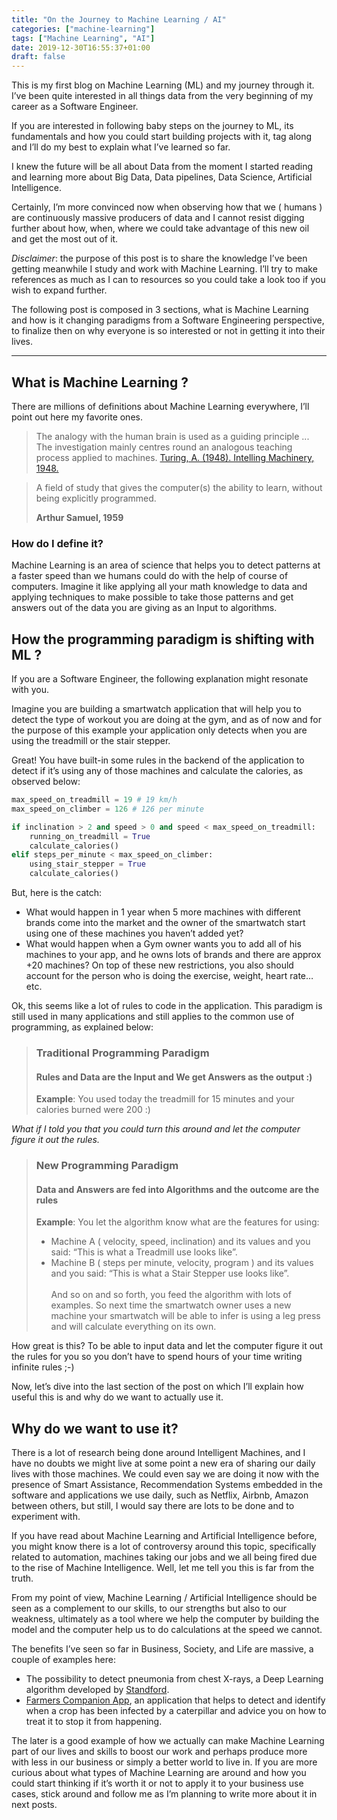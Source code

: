 ```yaml
---
title: "On the Journey to Machine Learning / AI"
categories: ["machine-learning"]
tags: ["Machine Learning", "AI"]
date: 2019-12-30T16:55:37+01:00
draft: false
---
```


This is my first blog on Machine Learning (ML) and my journey through it. I’ve been quite interested in all things data from the very beginning of my career as a Software Engineer.

If you are interested in following baby steps on the journey to ML, its fundamentals and how you could start building projects with it, tag along and I’ll do my best to explain what I’ve learned so far.

I knew the future will be all about Data from the moment I started reading and learning more about Big Data, Data pipelines, Data Science, Artificial Intelligence.

Certainly, I’m more convinced now when observing how that we ( humans ) are continuously massive producers of data and I cannot resist digging further about how, when, where we could take advantage of this new oil and get the most out of it.

*Disclaimer*: the purpose of this post is to share the knowledge I’ve been getting meanwhile I study and work with Machine Learning. I’ll try to make references as much as I can to resources so you could take a look too if you wish to expand further.

The following post is composed in 3 sections, what is Machine Learning and how is it changing paradigms from a Software Engineering perspective, to finalize then on why everyone is so interested or not in getting it into their lives.

---

## What is Machine Learning ? 

There are millions of definitions about Machine Learning everywhere, I’ll point out here my favorite ones.

> The analogy with the human brain is used as a guiding principle ... The investigation mainly centres round an analogous teaching process applied to machines. [Turing, A. (1948). Intelling Machinery, 1948.](https://storage.googleapis.com/laurau_blog/intelligent_machinery_turing.pdf)

> A field of study that gives the computer(s) the ability to learn, without being explicitly programmed. 
>
> **Arthur Samuel, 1959**

### How do I define it?

Machine Learning is an area of science that helps you to detect patterns at a faster speed than we humans could do with the help of course of computers. Imagine it like applying all your math knowledge to data and applying techniques to make possible to take those patterns and get answers out of the data you are giving as an Input to algorithms.

## How the programming paradigm is shifting with ML ? 

If you are a Software Engineer, the following explanation might resonate with you.

Imagine you are building a smartwatch application that will help you to detect the type of workout you are doing at the gym, and as of now and for the purpose of this example your application only detects when you are using the treadmill or the stair stepper.

Great! You have built-in some rules in the backend of the application to detect if it’s using any of those machines and calculate the calories, as observed below:

```python
max_speed_on_treadmill = 19 # 19 km/h
max_speed_on_climber = 126 # 126 per minute

if inclination > 2 and speed > 0 and speed < max_speed_on_treadmill: 
    running_on_treadmill = True
    calculate_calories()
elif steps_per_minute < max_speed_on_climber: 
    using_stair_stepper = True
    calculate_calories()
```

But, here is the catch:

- What would happen in 1 year when 5 more machines with different brands come into the market and the owner of the smartwatch start using one of these machines you haven’t added yet?
- What would happen when a Gym owner wants you to add all of his machines to your app, and he owns lots of brands and there are approx +20 machines?
On top of these new restrictions, you also should account for the person who is doing the exercise, weight, heart rate…etc.

Ok, this seems like a lot of rules to code in the application. This paradigm is still used in many applications and still applies to the common use of programming, as explained below:

>### Traditional Programming Paradigm
> #### Rules and Data are the Input and We get Answers as the output :) 
> **Example**: You used today the treadmill for 15 minutes and your calories burned were 200 :)

*What if I told you that you could turn this around and let the computer figure it out the rules.*

>### New Programming Paradigm
> #### Data and Answers are fed into Algorithms and the outcome are the rules
> **Example**: You let the algorithm know what are the features for using: 
> - Machine A ( velocity, speed, inclination) and its values and you said: “This is what a Treadmill use looks like”.
> - Machine B ( steps per minute, velocity, program ) and its values and you said: “This is what a Stair Stepper use looks like”. </br></br>
>And so on and so forth, you feed the algorithm with lots of examples. So next time the smartwatch owner uses a new machine your smartwatch will be able to infer is using a leg press and will calculate everything on its own.

How great is this? To be able to input data and let the computer figure it out the rules for you so you don’t have to spend hours of your time writing infinite rules ;-)

Now, let’s dive into the last section of the post on which I’ll explain how useful this is and why do we want to actually use it.

## Why do we want to use it? 

There is a lot of research being done around Intelligent Machines, and I have no doubts we might live at some point a new era of sharing our daily lives with those machines. We could even say we are doing it now with the presence of Smart Assistance, Recommendation Systems embedded in the software and applications we use daily, such as Netflix, Airbnb, Amazon between others, but still, I would say there are lots to be done and to experiment with.

If you have read about Machine Learning and Artificial Intelligence before, you might know there is a lot of controversy around this topic, specifically related to automation, machines taking our jobs and we all being fired due to the rise of Machine Intelligence. Well, let me tell you this is far from the truth.

From my point of view, Machine Learning / Artificial Intelligence should be seen as a complement to our skills, to our strengths but also to our weakness, ultimately as a tool where we help the computer by building the model and the computer help us to do calculations at the speed we cannot.

The benefits I’ve seen so far in Business, Society, and Life are massive, a couple of examples here:

- The possibility to detect pneumonia from chest X-rays, a Deep Learning algorithm developed by [Standford](https://stanfordmlgroup.github.io/projects/chexnet/).
- [Farmers Companion App](https://blog.google/technology/ai/machine-learning-meets-african-agriculture/), an application that helps to detect and identify when a crop has been infected by a caterpillar and advice you on how to treat it to stop it from happening.

The later is a good example of how we actually can make Machine Learning part of our lives and skills to boost our work and perhaps produce more with less in our business or simply a better world to live in.
If you are more curious about what types of Machine Learning are around and how you could start thinking if it’s worth it or not to apply it to your business use cases, stick around and follow me as I’m planning to write more about it in next posts.
 

